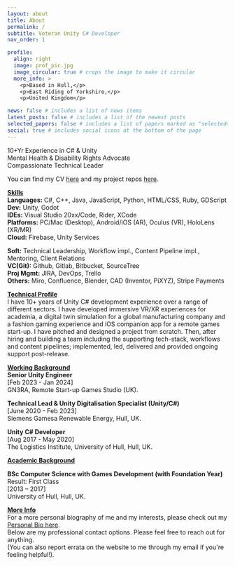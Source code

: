 ```yaml
---
layout: about
title: About
permalink: /
subtitle: Veteran Unity C# Developer
nav_order: 1

profile:
  align: right
  image: prof_pic.jpg
  image_circular: true # crops the image to make it circular
  more_info: >
    <p>Based in Hull,</p>
    <p>East Riding of Yorkshire,</p>
    <p>United Kingdom</p>

news: false # includes a list of news items
latest_posts: false # includes a list of the newest posts
selected_papers: false # includes a list of papers marked as "selected={true}"
social: true # includes social icons at the bottom of the page
---
```


<p> 
  10+Yr Experience in C# & Unity <br>
  Mental Health & Disability Rights Advocate<br>
  Compassionate Technical Leader<br>
</p>
<p>
  You can find my CV <a href="/cv">here</a> and my project repos <a href="/repositories">here</a>.
</p>
<p>
  <strong><u>Skills</u></strong><br>
  <b>Languages:</b> C#, C++, Java, JavaScript, Python, HTML/CSS, Ruby, GDScript<br>
  <b>Dev:</b> Unity, Godot<br>
  <b>IDEs:</b> Visual Studio 20xx/Code, Rider, XCode<br>
  <b>Platforms:</b> PC/Mac (Desktop), Android/iOS (AR), Oculus (VR), HoloLens (XR/MR)<br>
  <b>Cloud:</b> Firebase, Unity Services<br>
</p>
<p>
  <b>Soft:</b> Technical Leadership, Workflow impl., Content Pipeline impl., Mentoring, Client Relations<br>
  <b>VC(Git):</b> Github, Gitlab, Bitbucket, SourceTree<br>
  <b>Proj Mgmt:</b> JIRA, DevOps, Trello<br>
  <b>Others:</b> Miro, Confluence, Blender, CAD (Inventor, PiXYZ), Stripe Payments
</p>
<p>
  <strong><u>Technical Profile</u></strong>
  <br>
  I have 10+ years of Unity C# development experience over a range of different sectors. I have developed immersive VR/XR experiences for academia, a digital twin simulation for a global manufacturing company and a fashion gaming experience and iOS companion app for a remote games start-up. I have pitched and designed a project from scratch. Then, after hiring and building a team including the supporting tech-stack, workflows and content pipelines; implemented, led, delivered and provided ongoing support post-release.
</p>
<p>
  <strong><u>Working Background</u></strong>
  <br>
  <b>Senior Unity Engineer</b> <br>
  [Feb 2023 - Jan 2024]<br>
  GN3RA, Remote Start-up Games Studio (UK).
</p>
<p>
  <b>Technical Lead & Unity Digitalisation Specialist (Unity/C#)</b><br>
  [June 2020 - Feb 2023] <br>
  Siemens Gamesa Renewable Energy, Hull, UK.
</p>
<p>
  <b>Unity C# Developer</b><br>
  [Aug 2017 - May 2020] <br>
  The Logistics Institute, University of Hull, Hull, UK.
</p>
<p>
  <strong><u>Academic Background</u></strong>
  <br>
  <p>
  <b>BSc Computer Science with Games Development (with Foundation Year)</b><br>
  Result: First Class <br>
  [2013 – 2017] <br>
  University of Hull, Hull, UK.
</p>
<p>
  <strong><u>More Info</u></strong>
  <br>
  For a more personal biography of me and my interests, please check out my <a href='/bio'>Personal Bio here</a>.
  <br>
  Below are my professional contact options. Please feel free to reach out for anything.
  <br>
  (You can also report errata on the website to me through my email if you're feeling helpful!).
</p>
